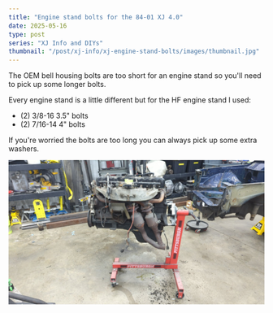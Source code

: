 ```yaml
---
title: "Engine stand bolts for the 84-01 XJ 4.0"
date: 2025-05-16
type: post
series: "XJ Info and DIYs"
thumbnail: "/post/xj-info/xj-engine-stand-bolts/images/thumbnail.jpg"
---
```


The OEM bell housing bolts are too short for an engine stand so you'll need to pick up some longer bolts.

Every engine stand is a little different but for the HF engine stand I used:
- (2) 3/8-16 3.5" bolts
- (2) 7/16-14 4" bolts

If you're worried the bolts are too long you can always pick up some extra washers.

![](./images/1.jpg)
